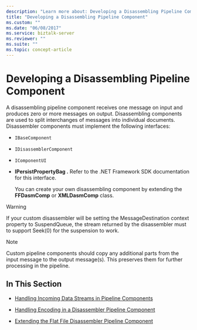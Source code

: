 ```yaml
---
description: "Learn more about: Developing a Disassembling Pipeline Component"
title: "Developing a Disassembling Pipeline Component"
ms.custom: ""
ms.date: "06/08/2017"
ms.service: biztalk-server
ms.reviewer: ""
ms.suite: ""
ms.topic: concept-article
---
```

# Developing a Disassembling Pipeline Component
A disassembling pipeline component receives one message on input and produces zero or more messages on output. Disassembling components are used to split interchanges of messages into individual documents. Disassembler components must implement the following interfaces:  
  
- `IBaseComponent`
  
- `IDisassemblerComponent`
  
- `IComponentUI`
  
- **IPersistPropertyBag .** Refer to the .NET Framework SDK documentation for this interface.  
  
  You can create your own disassembling component by extending the **FFDasmComp** or **XMLDasmComp** class.  
  
> [!WARNING]
>  If your custom disassembler will be setting the MessageDestination context property to SuspendQueue, the stream returned by the disassembler must to support Seek(0) for the suspension to work.  
  
> [!NOTE]
>  Custom pipeline components should copy any additional parts from the input message to the output message(s). This preserves them for further processing in the pipeline.  
  
## In This Section  
  
-   [Handling Incoming Data Streams in Pipeline Components](../core/handling-incoming-data-streams-in-pipeline-components.md)  
  
-   [Handling Encoding in a Disassembler Pipeline Component](../core/handling-encoding-in-a-disassembler-pipeline-component.md)  
  
-   [Extending the Flat File Disassembler Pipeline Component](../core/extending-the-flat-file-disassembler-pipeline-component.md)
